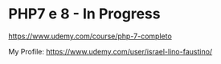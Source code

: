 # PHP7 e 8 - In Progress

https://www.udemy.com/course/php-7-completo

My Profile: https://www.udemy.com/user/israel-lino-faustino/
